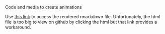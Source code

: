 Code and media to create animations

Use [this link](file:///Users/connornickol/Documents/R%20Projects/BigDataBowl2023/Visuals/BDB_Visuals.html) to access the rendered rmarkdown file. Unfortunately, the html file is too big to view on github by clicking the html but that link provides a workaround.
